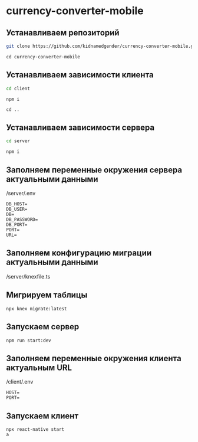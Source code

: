 # currency-converter-mobile

## Устанавливаем репозиторий

```sh
git clone https://github.com/kidnamedgender/currency-converter-mobile.git
```

```
cd currency-converter-mobile
```

## Устанавливаем зависимости клиента

```sh
cd client
```

```
npm i
```

```
cd ..
```

## Устанавливаем зависимости сервера

```sh
cd server
```

```
npm i
```

## Заполняем переменные окружения сервера актуальными данными

/server/.env

```
DB_HOST=
DB_USER=
DB=
DB_PASSWORD=
DB_PORT=
PORT=
URL=
```

## Заполняем конфигурацию миграции актуальными данными

/server/knexfile.ts

## Мигрируем таблицы

```
npx knex migrate:latest
```

## Запускаем сервер

```
npm run start:dev
```

## Заполняем переменные окружения клиента актуальным URL

/client/.env

```
HOST=
PORT=
```

## Запускаем клиент

```
npx react-native start
a
```
